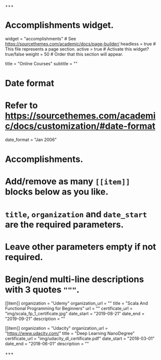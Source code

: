 +++
# Accomplishments widget.
widget = "accomplishments"  # See https://sourcethemes.com/academic/docs/page-builder/
headless = true  # This file represents a page section.
active = true  # Activate this widget? true/false
weight = 50  # Order that this section will appear.

title = "Online Courses"
subtitle = ""

# Date format
#   Refer to https://sourcethemes.com/academic/docs/customization/#date-format
date_format = "Jan 2006"

# Accomplishments.
#   Add/remove as many `[[item]]` blocks below as you like.
#   `title`, `organization` and `date_start` are the required parameters.
#   Leave other parameters empty if not required.
#   Begin/end multi-line descriptions with 3 quotes `"""`.

[[item]]
  organization = "Udemy"
  organization_url = ""
  title = "Scala And Functional Programming for Beginners"
  url = ""
  certificate_url = "img/scala_fp_1_certificate.jpg"
  date_start = "2019-08-21"
  date_end = "2019-09-21"
  description = ""

[[item]]
  organization = "Udacity"
  organization_url = "https://www.udacity.com/"
  title = "Deep Learning NanoDegree"
  certificate_url = "img/udacity_dl_certificate.pdf"
  date_start = "2018-03-01"
  date_end = "2018-06-01"
  description = ""

+++
